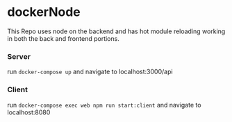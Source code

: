 # dockerNode
This Repo uses node on the backend and has hot module reloading
working in both the back and frontend portions.

### Server
run `docker-compose up` and navigate to localhost:3000/api 
### Client
run `docker-compose exec web npm run start:client` and navigate to localhost:8080
